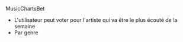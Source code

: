 MusicChartsBet

-   L'utilisateur peut voter pour l'artiste qui va être le plus écouté de la semaine
-   Par genre
